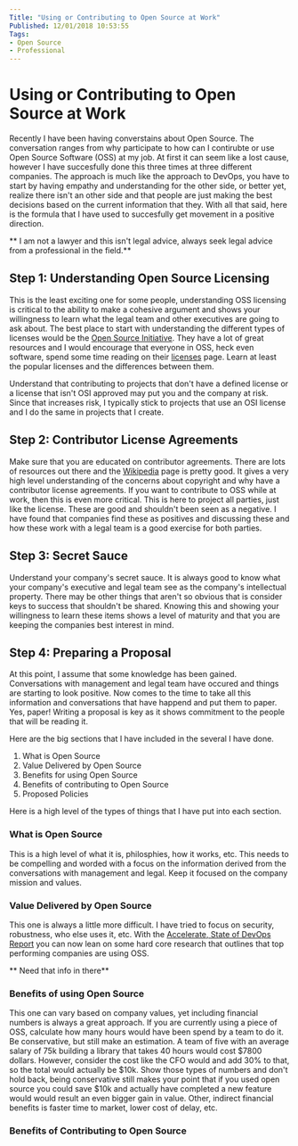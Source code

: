 ```yaml
---
Title: "Using or Contributing to Open Source at Work"
Published: 12/01/2018 10:53:55
Tags: 
- Open Source
- Professional
---
```

# Using or Contributing to Open Source at Work

Recently I have been having converstains about Open Source. The conversation ranges from why participate to how can I contirubte or use Open Source Software (OSS) at my job. At first it can seem like a lost cause, however I have succesfully done this three times at three different companies. The approach is much like the approach to DevOps, you have to start by having empathy and understanding for the other side, or better yet, realize there isn't an other side and that people are just making the best decisions based on the current information that they. With all that said, here is the formula that I have used to succesfully get movement in a positive direction.

** I am not a lawyer and this isn't legal advice, always seek legal advice from a professional in the field.**

## Step 1: Understanding Open Source Licensing

This is the least exciting one for some people, understanding OSS licensing is critical to the ability to make a cohesive argument and shows your willingness to learn what the legal team and other executives are going to ask about. The best place to start with understanding the different types of licenses would be the [Open Source Initiative](https://opensource.org/). They have a lot of great resources and I would encourage that everyone in OSS, heck even software, spend some time reading on their [licenses](https://opensource.org/licenses) page. Learn at least the popular licenses and the differences between them.

Understand that contributing to projects that don't have a defined license or a license that isn't OSI approved may put you and the company at risk. Since that increases risk, I typically stick to projects that use an OSI license and I do the same in projects that I create.

## Step 2: Contributor License Agreements

Make sure that you are educated on contributor agreements. There are lots of resources out there and the [Wikipedia](https://en.wikipedia.org/wiki/Contributor_License_Agreement) page is pretty good. It gives a very high level understanding of the concerns about copyright and why have a contributor license agreements. If you want to contribute to OSS while at work, then this is even more critical. This is here to project all parties, just like the license. These are good and shouldn't been seen as a negative. I have found that companies find these as positives and discussing these and how these work with a legal team is a good exercise for both parties.

## Step 3: Secret Sauce

Understand your company's secret sauce. It is always good to know what your company's executive and legal team see as the company's intellectual property. There may be other things that aren't so obvious that is consider keys to success that shouldn't be shared. Knowing this and showing your willingness to learn these items shows a level of maturity and that you are keeping the companies best interest in mind.

## Step 4: Preparing a Proposal

At this point, I assume that some knowledge has been gained. Conversations with management and legal team have occured and things are starting to look positive. Now comes to the time to take all this information and conversations that have happend and put them to paper. Yes, paper! Writing a proposal is key as it shows commitment to the people that will be reading it.

Here are the big sections that I have included in the several I have done.

1. What is Open Source
2. Value Delivered by Open Source
3. Benefits for using Open Source
4. Benefits of contributing to Open Source
5. Proposed Policies

Here is a high level of the types of things that I have put into each section.

### What is Open Source

This is a high level of what it is, philosphies, how it works, etc. This needs to be compelling and worded with a focus on the information derived from the conversations with management and legal. Keep it focused on the company mission and values.

### Value Delivered by Open Source

This one is always a little more difficult. I have tried to focus on security, robustness, who else uses it, etc. With the [Accelerate, State of DevOps Report]() you can now lean on some hard core research that outlines that top performing companies are using OSS. 

** Need that info in there**

### Benefits of using Open Source

This one can vary based on company values, yet including financial numbers is always a great approach. If you are currently using a piece of OSS, calculate how many hours would have been spend by a team to do it. Be conservative, but still make an estimation. A team of five with an average salary of 75k building a library that takes 40 hours would cost $7800 dollars. However, consider the cost like the CFO would and add 30% to that, so the total would actually be $10k. Show those types of numbers and don't hold back, being conservative still makes your point that if you used open source you could save $10k and actually have completed a new feature would would result an even bigger gain in value. Other, indirect financial benefits is faster time to market, lower cost of delay, etc.

### Benefits of Contributing to Open Source